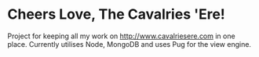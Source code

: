 # Cheers Love, The Cavalries 'Ere!

Project for keeping all my work on http://www.cavalriesere.com in one place. Currently utilises Node, MongoDB and uses Pug for the view engine.
